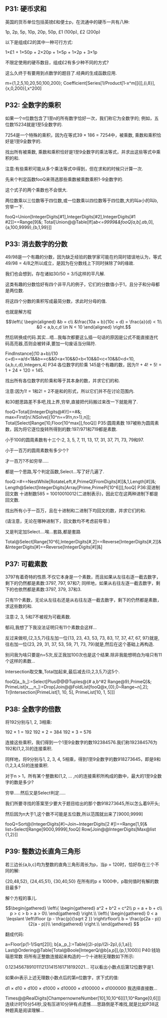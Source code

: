 ## P31: 硬币求和

英国的货币单位包括英镑£和便士p，在流通中的硬币一共有八种:

1p, 2p, 5p, 10p, 20p, 50p, £1 (100p), £2 (200p)

以下是组成£2的其中一种可行方式:

1×£1 + 1×50p + 2×20p + 1×5p + 1×2p + 3×1p

不限定使用的硬币数目，组成£2有多少种不同的方式?

这么久终于有要用到点数学的题目了.经典的生成函数应用.

m={1,2,5,10,20,50,100,200};
Coefficient[Series[1/Product[1-x^m[[i]],{i,8}],{x,0,200}],x^200]
## P32: 全数字的乘积
如果一个n位数包含了1至n的所有数字恰好一次，我们称它为全数字的; 例如，五位数15234就是1至5全数字的.

7254是一个特殊的乘积，因为在等式39 × 186 = 7254中，被乘数, 乘数和乘积恰好是1至9全数字的.

找出所有被乘数, 乘数和乘积恰好是1至9全数字的乘法等式，并求出这些等式中乘积的和.

注意:有些乘积可能从多个乘法等式中得到，但在求和的时候只计算一次.

先来个判定函数fooQ来筛选那些乘数被乘数乘积1-9全数字的.

这个式子的两个乘数也不会很大.

两位数乘以三位数等于四位数,或一位数乘以四位数等于四位数,大的叫a小的叫b,穷举一下.

fooQ=Union[IntegerDigits[#1],IntegerDigits[#2],IntegerDigits[#1 #2]]==Range[9]&;
Total[Union@@Table[If[a*b<=9999&&fooQ[a,b],a*b,0],{a,100,9999},{b,1,99}]]
## P33: 消去数字的分数
49/98是一个有趣的分数，因为缺乏经验的数学家可能在约简时错误地认为，等式49/98 = 4/8之所以成立，是因为在分数线上下同时抹除了9的缘故.

我们也会想到，存在诸如30/50 = 3/5这样的平凡解.

这类有趣的分数恰好有四个非平凡的例子，它们的分数值小于1，且分子和分母都是两位数.

将这四个分数的乘积写成最简分数，求此时分母的值.

也就是解方程

$$\left\{ \begin{aligned}
&b = c\\
&\frac{10a + b}{10c + d} = \frac{a}{d} < 1\\
&0 < a,b,c,d \in N < 10
\end{aligned} \right.$$

然后转换成代码.其实...唔...我每次都要这么插一句话的原因是公式不能直接连代码高亮器,否则会被转译,要加一句废话当分隔符.

FindInstance[(10 a+b)/(10 c+d)==a/d<1&&b==c&&0<a<10&&0<b<10&&0<c<10&&0<d<10,{a,b,c,d},Integers,4]
P34:各位数字的阶乘
145是个有趣的数，因为1! + 4! + 5! = 1 + 24 + 120 = 145.

找出所有各位数字的阶乘和等于其本身的数，并求它们的和.

注意:因为1! = 1和2! = 2不是和的形式，所以它们并不在讨论范围内.

和30题思路差不多吧,找上界,穷举,直接把代码搬过来改一下就能用了.

fooQ=Total[(IntegerDigits@#)!]==#&;
max=First[n/.NSolve[{10^n==9!n,n>1},n]];
Total[Select[Range[10,Floor[10^max]],fooQ]]
P35:圆周素数
197被称为圆周素数，因为将它逐位旋转所得到的数:197/971和719都是素数.

小于100的圆周素数有十三个:2, 3, 5, 7, 11, 13, 17, 31, 37, 71, 73, 79和97.

小于一百万的圆周素数有多少个?

才一百万?不如穷举.....

都是一个思路,写个判定函数,Select...写了好几遍了.

fooQ:=#==NestWhile[RotateLeft,#,PrimeQ[FromDigits[#]]&,1,Length[#]]&;
Length@Select[IntegerDigits[Array[Prime,PrimePi[10^6]]],fooQ]
P36:双进制回文数
十进制数585 = 10010010012(二进制表示)，因此它在这两种进制下都是回文数.

找出所有小于一百万，且在十进制和二进制下均回文的数，并求它们的和.

(请注意，无论在哪种进制下，回文数均不考虑前导零.)

又是判定加Select....唉...套路,都是套路

Total@Select[Range[10^6],IntegerDigits[#,2]==Reverse[IntegerDigits[#,2]]&&IntegerDigits[#]==Reverse[IntegerDigits[#]]&]
## P37: 可截素数
3797有着奇特的性质.不仅它本身是一个素数，而且如果从左往右逐一截去数字，剩下的仍然都是素数:3797, 797, 97和7; 同样地，如果从右往左逐一截去数字，剩下的也依然都是素数:3797, 379, 37和3.

只有11个素数，无论从左往右还是从右往左逐一截去数字，剩下的仍然都是素数，求这些数的和.

注意:2, 3, 5和7不被视为可截素数.

郁闷,我想了下我没法证明只有11个素数会这样...

反过来做呗,{2,3,5,7}往左加一位{13, 23, 43, 53, 73, 83, 17, 37, 47, 67, 97}就是,往右加一位{23, 29, 31, 37, 53, 59, 71, 73, 79}就是,然后在这个基础上再构造.

别问我为啥只要是n=5次,反正我加100次也是这个结果.除非我能想明白为啥只有11个这样的素数...

Intersection取交集,Total加起来,最后减去{0,2,3,5,7}这5个.

fooQ[a_,b_]:=Select[Plus@@@Tuples@{# a,b^#2 Range@9},PrimeQ]&;
PrimeList[x__,n_]:=Drop[Join@@FoldList[fooQ@x,{0},0~Range~n],2];
Tr[Intersection[PrimeList[1, 10, 5], PrimeList[10, 1, 5]]]
## P38: 全数字的倍数
将192分别与1, 2, 3相乘:

192 × 1 = 192
192 × 2 = 384
192 × 3 = 576

连接这些乘积，我们得到一个1至9全数字的数192384576.我们称192384576为192和(1,2,3)的连接乘积.

同样地，将9分别与1, 2, 3, 4, 5相乘，得到1至9全数字的数918273645，即是9和(1,2,3,4,5)的连接乘积.

对于n > 1，所有某个整数和(1,2, … ,n)的连接乘积所构成的数中，最大的1至9全数字的数是多少?

穷举.....然后又是Select判定.....

我们所要寻找的答案至少要大于题目给出的那个数918273645,所以怎么着9开头;

然后因为n大于1,这个数不可能是五位数,所以范围就出来了[9000,9999]

fooQ=Sort@(IntegerDigits[#]~Join~IntegerDigits[2 #])==Range[1,9]&
list=Select[Range[9000,9999],fooQ]
Row[Join@@IntegerDigits[Max@list {1,2}]]
## P39: 整数边长直角三角形
若三边长{a,b,c}均为整数的直角三角形周长为p，当p = 120时，恰好存在三个不同的解:

{20,48,52}, {24,45,51}, {30,40,50}
在所有的p ≤ 1000中，p取何值时有解的数目最多?

解个方程的事儿.

$$\begin{gathered}
\left\{ \begin{gathered}
a^2 + b^2 = c^2\\
p = a + b + c\\
p > c > b > a > 0\\
\end{gathered} \right.\\
\left\{ \begin{gathered}
0 < a \leqslant \left\lfloor {p - \frac{p}{\sqrt 2 }} \right\rfloor\\
b = \frac{p(2a - p)}{2(a - p)}\\
\end{gathered} \right.\\
\end{gathered} $$

翻成代码:

a=Floor[p(1-1/Sqrt[2])];
b[a_,p_]:=Table[(2i-p)p/(2i-2p),{i,1,a}];
Last@Ordering@Table[Total@Boole[IntegerQ/@b[a,p]],{p,1,1000}]
P40:钱珀瑙恩常数
将所有正整数连接起来构造的一个十进制无理数如下所示:

0.123456789101112131415161718192021…
可以看出小数点后第12位数字是1.

如果dn表示上述无理数小数点后的第n位数字，求下式的值:

d1 × d10 × d100 × d1000 × d10000 × d100000 × d1000000
我选择直接数...

Times@@RealDigits[ChampernowneNumber[10],10,10^6][[1,10^Range[0,6]]]
连续计时10分54秒,没有压进10分钟有点遗憾.....思路倒是不难找,就是比如P38这种题真是阅读理解...
